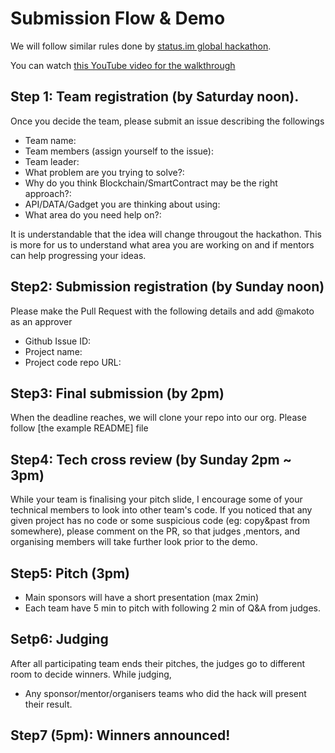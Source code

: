 # Submission Flow & Demo

We will follow similar rules done by [status.im global hackathon](https://github.com/status-im/hackathon).

You can watch [this YouTube video for the walkthrough](https://www.youtube.com/watch?v=vCJs4zFIjzg)

## Step 1: Team registration (by Saturday noon).

Once you decide the team, please submit an issue describing the followings

- Team name:
- Team members (assign yourself to the issue):
- Team leader:
- What problem are you trying to solve?:
- Why do you think Blockchain/SmartContract may be the right approach?:
- API/DATA/Gadget you are thinking about using:
- What area do you need help on?:

It is understandable that the idea will change througout the hackathon. This is more for us to understand what area you are working on and if mentors can help progressing your ideas.

## Step2: Submission registration (by Sunday noon)

Please make the Pull Request with the following details and add @makoto as an approver

- Github Issue ID:
- Project name:
- Project code repo URL:

## Step3: Final submission (by 2pm)

When the deadline reaches, we will clone your repo into our org.
Please follow [the example README] file

## Step4: Tech cross review (by Sunday 2pm ~ 3pm)

While your team is finalising your pitch slide, I encourage some of your technical members to look into other team's code. If you noticed that any given project has no code or some suspicious code (eg: copy&past from somewhere), please comment on the PR, so that judges ,mentors, and organising members will take further look prior to the demo.

## Step5: Pitch (3pm)

- Main sponsors will have a short presentation (max 2min)
- Each team have 5 min to pitch with following 2 min of Q&A from judges.

## Setp6: Judging

After all participating team ends their pitches, the judges go to different room to decide winners. While judging,

- Any sponsor/mentor/organisers teams who did the hack will present their result.

## Step7 (5pm): Winners announced!
